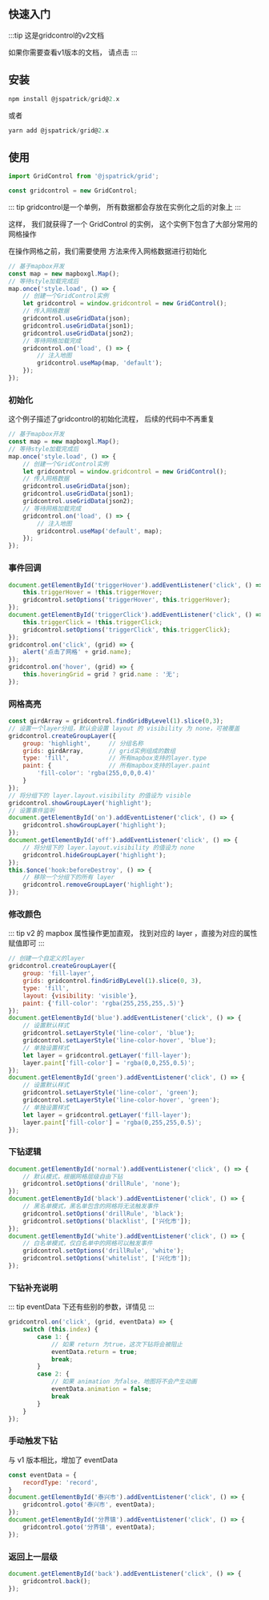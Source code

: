 ## 快速入门

:::tip
这是gridcontrol的v2文档

如果你需要查看v1版本的文档，
请点击
<Href value="这里" path="/v1.x/" /> 
:::

## 安装

```javascript
npm install @jspatrick/grid@2.x
```
或者
```javascript
yarn add @jspatrick/grid@2.x
```

## 使用

```javascript
import GridControl from '@jspatrick/grid';

const gridcontrol = new GridControl;
```

::: tip
gridcontrol是一个单例，
所有数据都会存放在实例化之后的对象上
:::

这样， 我们就获得了一个 GridControl 的实例，
这个实例下包含了大部分常用的网格操作

在操作网格之前，我们需要使用 
<Href value="useGridData" path="/v2.x/Variable.html#usegriddata" /> 
方法来传入网格数据进行初始化

```javascript
// 基于mapbox开发
const map = new mapboxgl.Map();
// 等待style加载完成后
map.once('style.load', () => {
    // 创建一个GridControl实例
    let gridcontrol = window.gridcontrol = new GridControl();
    // 传入网格数据
    gridcontrol.useGridData(json);
    gridcontrol.useGridData(json1);
    gridcontrol.useGridData(json2);
    // 等待网格加载完成
    gridcontrol.on('load', () => {
        // 注入地图
        gridcontrol.useMap(map, 'default');
    });
});
```

### 初始化

这个例子描述了gridcontrol的初始化流程，
后续的代码中不再重复

<MapboxV2 >

```javascript
// 基于mapbox开发
const map = new mapboxgl.Map();
// 等待style加载完成后
map.once('style.load', () => {
    // 创建一个GridControl实例
    let gridcontrol = window.gridcontrol = new GridControl();
    // 传入网格数据
    gridcontrol.useGridData(json);
    gridcontrol.useGridData(json1);
    gridcontrol.useGridData(json2);
    // 等待网格加载完成
    gridcontrol.on('load', () => {
        // 注入地图
        gridcontrol.useMap('default', map);
    });
});
```
</MapboxV2>

### 事件回调
<MapboxV2>
<ExampleHandlerV2></ExampleHandlerV2>

```javascript
document.getElementById('triggerHover').addEventListener('click', () => {
    this.triggerHover = !this.triggerHover;
    gridcontrol.setOptions('triggerHover', this.triggerHover);
});
document.getElementById('triggerClick').addEventListener('click', () => {
    this.triggerClick = !this.triggerClick;
    gridcontrol.setOptions('triggerClick', this.triggerClick);
});
gridcontrol.on('click', (grid) => {
    alert('点击了网格' + grid.name);
});
gridcontrol.on('hover', (grid) => {
    this.hoveringGrid = grid ? grid.name : '无';
});
```
</MapboxV2>

### 网格高亮

<MapboxV2>
<ExampleHighlightV2></ExampleHighlightV2>

```javascript
const girdArray = gridcontrol.findGridByLevel(1).slice(0,3);
// 设置一个layer分组，默认会设置 layout 的 visibility 为 none，可被覆盖
gridcontrol.createGroupLayer({
    group: 'highlight',     // 分组名称
    grids: girdArray,       // grid实例组成的数组
    type: 'fill',           // 所有mapbox支持的layer.type
    paint: {                // 所有mapbox支持的layer.paint
        'fill-color': 'rgba(255,0,0,0.4)'
    }
});
// 将分组下的 layer.layout.visibility 的值设为 visible
gridcontrol.showGroupLayer('highlight');
// 设置事件监听
document.getElementById('on').addEventListener('click', () => {
    gridcontrol.showGroupLayer('highlight');
});
document.getElementById('off').addEventListener('click', () => {
    // 将分组下的 layer.layout.visibility 的值设为 none
    gridcontrol.hideGroupLayer('highlight');
});
this.$once('hook:beforeDestroy', () => {
    // 移除一个分组下的所有 layer
    gridcontrol.removeGroupLayer('highlight');
});
```
</MapboxV2>

### 修改颜色

::: tip
v2 的 mapbox 属性操作更加直观，
找到对应的 layer ，直接为对应的属性赋值即可
:::

<MapboxV2>
<ExampleSetColor></ExampleSetColor>

```javascript
// 创建一个自定义的layer
gridcontrol.createGroupLayer({
    group: 'fill-layer',
    grids: gridcontrol.findGridByLevel(1).slice(0, 3),
    type: 'fill',
    layout: {visibility: 'visible'},
    paint: {'fill-color': 'rgba(255,255,255,.5)'}
});
document.getElementById('blue').addEventListener('click', () => {
    // 设置默认样式
    gridcontrol.setLayerStyle('line-color', 'blue');
    gridcontrol.setLayerStyle('line-color-hover', 'blue');
    // 单独设置样式
    let layer = gridcontrol.getLayer('fill-layer');
    layer.paint['fill-color'] = 'rgba(0,0,255,0.5)';
});
document.getElementById('green').addEventListener('click', () => {
    // 设置默认样式
    gridcontrol.setLayerStyle('line-color', 'green');
    gridcontrol.setLayerStyle('line-color-hover', 'green');
    // 单独设置样式
    let layer = gridcontrol.getLayer('fill-layer');
    layer.paint['fill-color'] = 'rgba(0,255,255,0.5)';
});
```
</MapboxV2>

### 下钻逻辑

<MapboxV2>
<ExampleDrillDownV2></ExampleDrillDownV2>

```javascript
document.getElementById('normal').addEventListener('click', () => {
    // 默认模式，根据网格层级自由下钻
    gridcontrol.setOptions('drillRule', 'none');
});
document.getElementById('black').addEventListener('click', () => {
    // 黑名单模式，黑名单包含的网格将无法触发事件
    gridcontrol.setOptions('drillRule', 'black');
    gridcontrol.setOptions('blacklist', ['兴化市']);
});
document.getElementById('white').addEventListener('click', () => {
    // 白名单模式，仅白名单中的网格可以触发事件
    gridcontrol.setOptions('drillRule', 'white');
    gridcontrol.setOptions('whitelist', ['兴化市']);
});
```
</MapboxV2>

### 下钻补充说明

::: tip
eventData 下还有些别的参数，详情见<Href value="这里" path="/v2.x/Variable.html#eventdata" /> 
:::

<MapboxV2>
<ExampleDrillDownMoreV2></ExampleDrillDownMoreV2>

```javascript
gridcontrol.on('click', (grid, eventData) => {
    switch (this.index) {
        case 1: {
            // 如果 return 为true，这次下钻将会被阻止
            eventData.return = true;
            break;
        }
        case 2: {
            // 如果 animation 为false，地图将不会产生动画
            eventData.animation = false;
            break
        }
    }
});
```
</MapboxV2>

### 手动触发下钻

与 v1 版本相比，增加了 eventData

<MapboxV2>
<ExampleDrillDownFunctionalV2></ExampleDrillDownFunctionalV2>

```javascript
const eventData = {
	recordType: 'record',
}
document.getElementById('泰兴市').addEventListener('click', () => {
    gridcontrol.goto('泰兴市', eventData);
});
document.getElementById('分界镇').addEventListener('click', () => {
    gridcontrol.goto('分界镇', eventData);
});
```
</MapboxV2>

### 返回上一层级

<MapboxV2>
<ExampleBackV2></ExampleBackV2>

```javascript
document.getElementById('back').addEventListener('click', () => {
    gridcontrol.back();
});
```
</MapboxV2>
